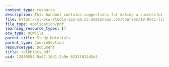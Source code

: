 ```yaml
---
content_type: resource
description: This handout contains suggestions for making a successful class presentation.
file: https://ol-ocw-studio-app-qa.s3.amazonaws.com/courses/18-06ci-linear-algebra-communications-intensive-spring-2004/128805849a6716d12a9e6231f014d3e3_talkhints.pdf
file_type: application/pdf
learning_resource_types: []
ocw_type: OCWFile
parent_title: Study Materials
parent_type: CourseSection
resourcetype: Document
title: talkhints.pdf
uid: 12880584-9a67-16d1-2a9e-6231f014d3e3
---
```

